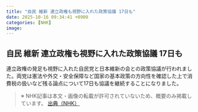 ```yaml
---
title: "自民 維新 連立政権も視野に入れた政策協議 17日も"
date: 2025-10-16 09:34:41 +0900
categories: [NHK]
image: 
---
```

## 自民 維新 連立政権も視野に入れた政策協議 17日も

連立政権の発足も視野に入れた自民党と日本維新の会との政策協議が行われました。両党は憲法や外交・安全保障など国家の基本政策の方向性を確認した上で消費税の扱いなど残る論点について17日も協議を継続することになりました。

> ※ NHK記事は本文・画像の転載が許可されていないため、概要のみ掲載しています。
[出典（NHK）](http://www3.nhk.or.jp/news/html/20251016/k10014951041000.html)
